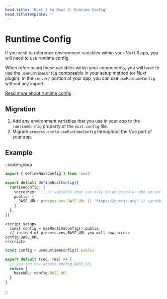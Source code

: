 ```yaml
---
head.title: 'Nuxt 2 to Nuxt 3: Runtime Config'
head.titleTemplate: ''
---
```


# Runtime Config

If you wish to reference environment variables within your Nuxt 3 app, you will need to use runtime config.

When referencing these variables within your components, you will have to use the `useRuntimeConfig` composable in your setup method (or Nuxt plugin). In the `server/` portion of your app, you can use `useRuntimeConfig` without any import.

[Read more about runtime config](/guide/features/runtime-config).

## Migration

1. Add any environment variables that you use in your app to the `runtimeConfig` property of the `nuxt.config` file.
1. Migrate `process.env` to `useRuntimeConfig` throughout the Vue part of your app.

## Example

::code-group

```ts [nuxt.config.ts]
import { defineNuxtConfig } from 'nuxt'

export default defineNuxtConfig({
  runtimeConfig: {
    secretKey: '', // variable that can only be accessed on the server side
    public: {
      BASE_URL: process.env.BASE_URL || 'https://nuxtjs.org' // variable that can also be accessed on the client side
    }
  },
})
```

```vue [pages/index.vue]
<script setup>
  const config = useRuntimeConfig().public
  // instead of process.env.BASE_URL you will now access config.BASE_URL
</script>
```

```ts [server/api/hello.ts]
const config = useRuntimeConfig().public

export default (req, res) => {
  // you can now access config.BASE_URL
  return {
    baseURL: config.BASE_URL
  }
}
```

::
